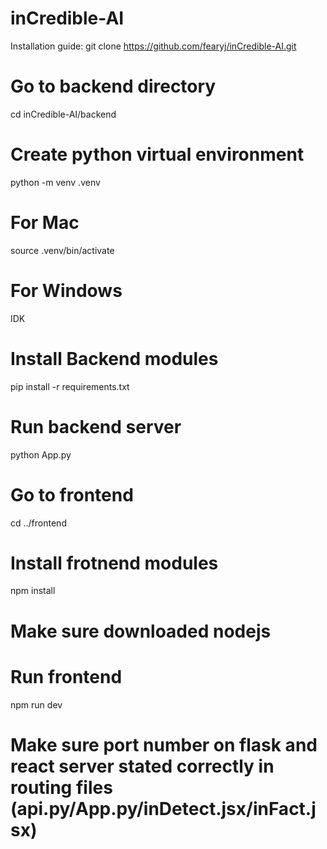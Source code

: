 # inCredible-AI
Installation guide:
git clone https://github.com/fearyj/inCredible-AI.git

# Go to backend directory
cd inCredible-AI/backend

# Create python virtual environment
python -m venv .venv

# For Mac
source .venv/bin/activate

# For Windows
IDK

# Install Backend modules
pip install -r requirements.txt

# Run backend server
python App.py

# Go to frontend
cd ../frontend

# Install frotnend modules
npm install 
# Make sure downloaded nodejs

# Run frontend
npm run dev

# Make sure port number on flask and react server stated correctly in routing files (api.py/App.py/inDetect.jsx/inFact.jsx)
